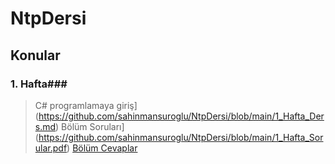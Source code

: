 # NtpDersi

## Konular ##
### 1. Hafta###
> C# programlamaya giriş](https://github.com/sahinmansuroglu/NtpDersi/blob/main/1_Hafta_Ders.md)
> Bölüm Soruları](https://github.com/sahinmansuroglu/NtpDersi/blob/main/1_Hafta_Sorular.pdf) 
> [Bölüm Cevaplar](https://github.com/sahinmansuroglu/NtpDersi/blob/main/1_Hafta__Cevaplar.md) 
